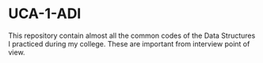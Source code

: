# UCA-1-ADI
This repository contain almost all the common codes of the Data Structures I practiced during my college. These are important from interview point of view.
